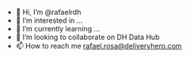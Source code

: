 - 👋 Hi, I’m @rafaelrdh
- 👀 I’m interested in ...
- 🌱 I’m currently learning ...
- 💞️ I’m looking to collaborate on DH Data Hub
- 📫 How to reach me rafael.rosa@deliveryhero.com

<!---
rafaelrdh/rafaelrdh is a ✨ special ✨ repository because its `README.md` (this file) appears on your GitHub profile.
You can click the Preview link to take a look at your changes.
--->
